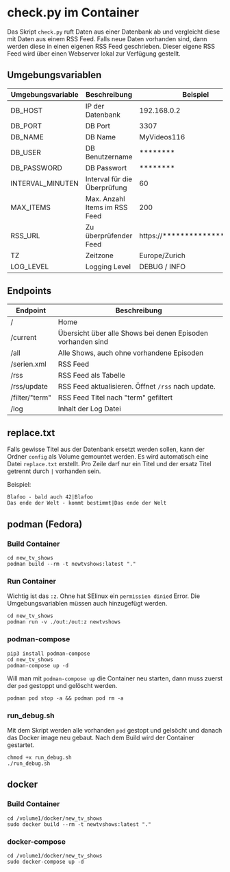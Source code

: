 # check.py im Container
Das Skript `check.py` ruft Daten aus einer Datenbank ab und vergleicht diese mit Daten aus einem RSS Feed. Falls neue Daten vorhanden sind, dann werden diese in einen eigenen RSS Feed geschrieben. Dieser eigene RSS Feed wird über einen Webserver lokal zur Verfügung gestellt.

## Umgebungsvariablen
| Umgebungsvariable | Beschreibung                  | Beispiel                            |
|-------------------|-------------------------------|-------------------------------------|
| DB_HOST           | IP der Datenbank              | 192.168.0.2                         |
| DB_PORT           | DB Port                       | 3307                                |
| DB_NAME           | DB Name                       | MyVideos116                         |
| DB_USER           | DB Benutzername               | ********                            |
| DB_PASSWORD       | DB Passwort                   | ********                            |
| INTERVAL_MINUTEN  | Interval für die Überprüfung  | 60                                  |
| MAX_ITEMS         | Max. Anzahl Items im RSS Feed | 200                                 |
| RSS_URL           | Zu überprüfender Feed         | https://***************ien.xml      |
| TZ                | Zeitzone                      | Europe/Zurich                       |
| LOG_LEVEL         | Logging Level                 | DEBUG / INFO                        |

## Endpoints
| Endpoint           | Beschreibung                                                |
|--------------------|-------------------------------------------------------------|
| /                  | Home                                                        |
| /current           | Übersicht über alle Shows bei denen Episoden vorhanden sind |
| /all               | Alle Shows, auch ohne vorhandene Episoden                   |
| /serien.xml        | RSS Feed                                                    |
| /rss               | RSS Feed als Tabelle                                        |
| /rss/update        | RSS Feed aktualisieren. Öffnet `/rss` nach update.          |
| /filter/"term"     | RSS Feed Titel nach "term" gefiltert                        |
| /log               | Inhalt der Log Datei                                        |

## replace.txt
Falls gewisse Titel aus der Datenbank ersetzt werden sollen, kann der Ordner `config` als Volume gemountet werden. Es wird automatisch eine Datei `replace.txt` erstellt. Pro Zeile darf nur ein Titel und der ersatz Titel getrennt durch `|` vorhanden sein.

Beispiel:

```
Blafoo - bald auch 42|Blafoo
Das ende der Welt - kommt bestimmt|Das ende der Welt
```

## podman (Fedora)

### Build Container
```
cd new_tv_shows
podman build --rm -t newtvshows:latest "."
```

### Run Container
Wichtig ist das `:z`. Ohne hat SElinux ein `permissien dinied` Error.
Die Umgebungsvariablen müssen auch hinzugefügt werden.
```
cd new_tv_shows
podman run -v ./out:/out:z newtvshows
```
### podman-compose
```
pip3 install podman-compose
cd new_tv_shows
podman-compose up -d
```
Will man mit `podman-compose up` die Container neu starten, dann muss zuerst der `pod` gestoppt und gelöscht werden.

```
podman pod stop -a && podman pod rm -a
```
### run_debug.sh
Mit dem Skript werden alle vorhanden `pod` gestopt und gelsöcht und danach das Docker image neu gebaut. Nach dem Build wird der Container gestartet.
```
chmod +x run_debug.sh
./run_debug.sh
```

## docker

### Build Container
```
cd /volume1/docker/new_tv_shows
sudo docker build --rm -t newtvshows:latest "."
```

### docker-compose
```
cd /volume1/docker/new_tv_shows
sudo docker-compose up -d
```
